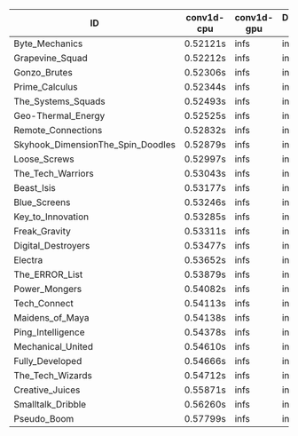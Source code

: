 |ID|conv1d-cpu|conv1d-gpu|DWSPConv2D-gpu|gemm-gpu|avg|
|-|-|-|-|-|-|
|Byte_Mechanics|0.52121s|infs|infs|4.90811s|infs|
|Grapevine_Squad|0.52212s|infs|infs|4.92247s|infs|
|Gonzo_Brutes|0.52306s|infs|infs|4.89470s|infs|
|Prime_Calculus|0.52344s|infs|infs|4.86081s|infs|
|The_Systems_Squads|0.52493s|infs|infs|4.88241s|infs|
|Geo-Thermal_Energy|0.52525s|infs|infs|4.95103s|infs|
|Remote_Connections|0.52832s|infs|infs|4.87208s|infs|
|Skyhook_DimensionThe_Spin_Doodles|0.52879s|infs|infs|4.87419s|infs|
|Loose_Screws|0.52997s|infs|infs|4.92252s|infs|
|The_Tech_Warriors|0.53043s|infs|infs|4.98279s|infs|
|Beast_Isis|0.53177s|infs|infs|4.89575s|infs|
|Blue_Screens|0.53246s|infs|infs|4.92043s|infs|
|Key_to_Innovation|0.53285s|infs|infs|4.91254s|infs|
|Freak_Gravity|0.53311s|infs|infs|4.90334s|infs|
|Digital_Destroyers|0.53477s|infs|infs|4.90258s|infs|
|Electra|0.53652s|infs|infs|4.97051s|infs|
|The_ERROR_List|0.53879s|infs|infs|4.96142s|infs|
|Power_Mongers|0.54082s|infs|infs|4.96161s|infs|
|Tech_Connect|0.54113s|infs|infs|4.99330s|infs|
|Maidens_of_Maya|0.54138s|infs|infs|5.04688s|infs|
|Ping_Intelligence|0.54378s|infs|infs|4.95359s|infs|
|Mechanical_United|0.54610s|infs|infs|5.06187s|infs|
|Fully_Developed|0.54666s|infs|infs|5.02871s|infs|
|The_Tech_Wizards|0.54712s|infs|infs|5.05214s|infs|
|Creative_Juices|0.55871s|infs|infs|4.90502s|infs|
|Smalltalk_Dribble|0.56260s|infs|infs|4.90841s|infs|
|Pseudo_Boom|0.57799s|infs|infs|4.91565s|infs|
